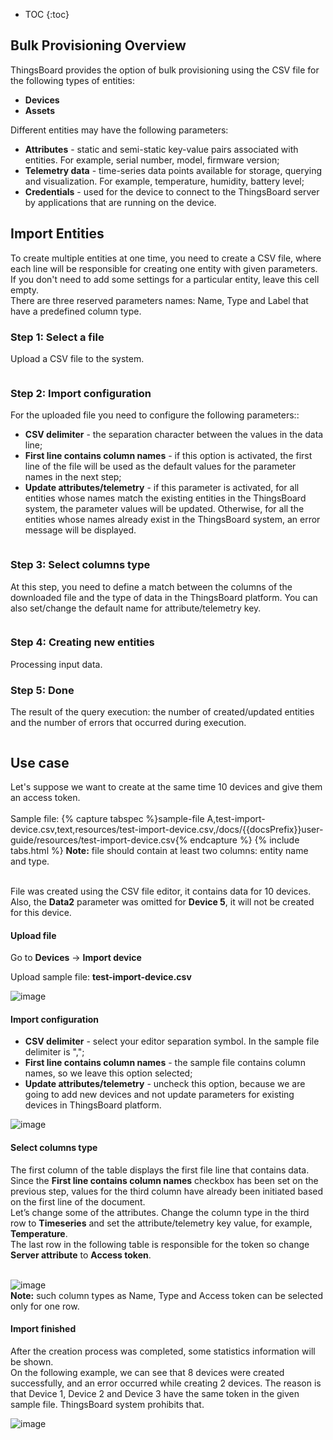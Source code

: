 
* TOC
{:toc}

## Bulk Provisioning Overview

ThingsBoard provides the option of bulk provisioning using the CSV file for the following types of entities:
 
 - **Devices** 
 - **Assets**


Different entities may have the following parameters:

 - **Attributes** - static and semi-static key-value pairs associated with entities. For example, serial number, model, firmware version;
 - **Telemetry data** - time-series data points available for storage, querying and visualization. For example, temperature, humidity, battery level;
 - **Credentials** - used for the device to connect to the ThingsBoard server by applications that are running on the device.
   
## Import Entities

To create multiple entities at one time, you need to create a CSV file, where each line will be responsible for creating one entity with given parameters. <br/>
If you don't need to add some settings for a particular entity, leave this cell empty.<br/> 
There are three reserved parameters names: Name, Type and Label that have a predefined column type.

### Step 1: Select a file

Upload a CSV file to the system. 

<img data-gifffer="https://img.thingsboard.io/user-guide/bull-provisioning/bulk-provision-step-1.gif" />

### Step 2: Import configuration

For the uploaded file you need to configure the following parameters::

 - **CSV delimiter** - the separation character between the values in the data line;
 - **First line contains column names** - if this option is activated, the first line of the file will be used as the default values for the parameter names in the next step;
 - **Update attributes/telemetry** -  if this parameter is activated, for all entities whose names match the existing entities in the ThingsBoard system, the parameter values will be updated. Otherwise, for all the entities whose names already exist in the ThingsBoard system, an error message will be displayed.
 
<img data-gifffer="https://img.thingsboard.io/user-guide/bull-provisioning/bulk-provision-step-2.gif" /> 

### Step 3: Select columns type

At this step, you need to define a match between the columns of the downloaded file and the type of data in the ThingsBoard platform. You can also set/change the default name for attribute/telemetry key. 

<img data-gifffer="https://img.thingsboard.io/user-guide/bull-provisioning/bulk-provision-step-3.gif" />  

### Step 4: Creating new entities

Processing input data.

### Step 5: Done
  
The result of the query execution: the number of created/updated entities and the number of errors that occurred during execution.

<img data-gifffer="https://img.thingsboard.io/user-guide/bull-provisioning/bulk-provision-step-5.gif" />


## Use case

Let's suppose we want to create at the same time 10 devices and give them an access token.<br/><br/>
Sample file:
{% capture tabspec %}sample-file
A,test-import-device.csv,text,resources/test-import-device.csv,/docs/{{docsPrefix}}user-guide/resources/test-import-device.csv{% endcapture %} 
{% include tabs.html %}
**Note:** file should contain at least two columns: entity name and type.<br/>

<br/>File was created using the CSV file editor, it contains data for 10 devices. Also, the **Data2** parameter was omitted for **Device 5**, it will not be created for this device.

####  Upload file

Go to **Devices** -> **Import device**

Upload sample file: **test-import-device.csv**

![image](https://img.thingsboard.io/user-guide/bull-provisioning/import-device-select-file.png)

####  Import configuration 

 - **CSV delimiter** - select your editor separation symbol. In the sample file delimiter is ",";
 - **First line contains column names** - the sample file contains column names, so we leave this option selected;
 - **Update attributes/telemetry** - uncheck this option, because we are going to add new devices and not update parameters for existing devices in ThingsBoard platform.
 
![image](https://img.thingsboard.io/user-guide/bull-provisioning/import-device-config.png)

####  Select columns type

The first column of the table displays the first file line that contains data.<br/>
Since the **First line contains column names** checkbox has been set on the previous step, values for the third column have already been initiated based on the first line of the document.<br/>
Let’s change some of the attributes. Change the column type in the third row to **Timeseries** and set the attribute/telemetry key value, for example, **Temperature**.<br/>
The last row in the following table is responsible for the token so change **Server attribute** to **Access token**. <br/><br/>

![image](https://img.thingsboard.io/user-guide/bull-provisioning/import-device-column-type.png)<br/>
**Note:** such column types as Name, Type and Access token can be selected only for one row. 

####  Import finished

After the creation process was completed, some statistics information will be shown.<br/>
On the following example, we can see that 8 devices were created successfully, and an error occurred while creating 2 devices. The reason is that Device 1, Device 2 and Device 3 have the same token in the given sample file. ThingsBoard system prohibits that.

![image](https://img.thingsboard.io/user-guide/bull-provisioning/import-device-info-created.png)<br/>

